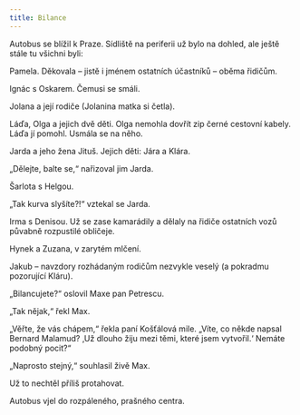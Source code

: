 ```yaml
---
title: Bilance
---
```


Autobus se blížil k Praze. Sídliště na periferii už bylo na dohled, ale ještě stále tu všichni byli:

Pamela. Děkovala – jistě i jménem ostatních účastníků – oběma řidičům.

Ignác s Oskarem. Čemusi se smáli.

Jolana a její rodiče (Jolanina matka si četla).

Láďa, Olga a jejich dvě děti. Olga nemohla dovřít zip černé cestovní kabely. Láďa jí pomohl. Usmála se na něho.

Jarda a jeho žena Jituš. Jejich děti: Jára a Klára.

„Dělejte, balte se,“ nařizoval jim Jarda.

Šarlota s Helgou.

„Tak kurva slyšíte?!“ vztekal se Jarda.

Irma s Denisou. Už se zase kamarádily a dělaly na řidiče ostatních vozů půvabně rozpustilé obličeje.

Hynek a Zuzana, v zarytém mlčení.

Jakub – navzdory rozhádaným rodičům nezvykle veselý (a po­krad­mu pozorující Kláru).

„Bilancujete?“ oslovil Maxe pan Petrescu.

„Tak nějak,“ řekl Max.

„Věřte, že vás chápem,“ řekla paní Košťálová mile. „Víte, co někde napsal Bernard Malamud? ‚Už dlouho žiju mezi těmi, které jsem vytvořil.‘ Nemáte podobný pocit?“

„Naprosto stejný,“ souhlasil živě Max.

Už to nechtěl příliš protahovat.

Autobus vjel do rozpáleného, prašného centra.
